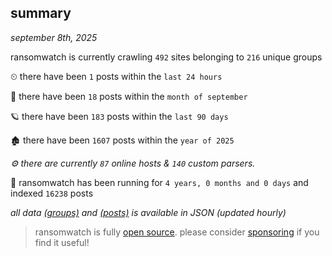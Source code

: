 
## summary
_september 8th, 2025_

ransomwatch is currently crawling `492` sites belonging to `216` unique groups

⏲ there have been `1` posts within the `last 24 hours`

🦈 there have been `18` posts within the `month of september`

🪐 there have been `183` posts within the `last 90 days`

🏚 there have been `1607` posts within the `year of 2025`

_⚙️ there are currently `87` online hosts & `140` custom parsers._

🦕 ransomwatch has been running for `4 years, 0 months and 0 days` and indexed `16238` posts

_all data  [(groups)](http://ransomwhat.telemetry.ltd/groups) and [(posts)](http://ransomwhat.telemetry.ltd/posts) is available in JSON (updated hourly)_

> ransomwatch is fully [open source](https://github.com/joshhighet/ransomwatch#ransomwatch--). please consider [sponsoring](https://github.com/sponsors/joshhighet) if you find it useful!

